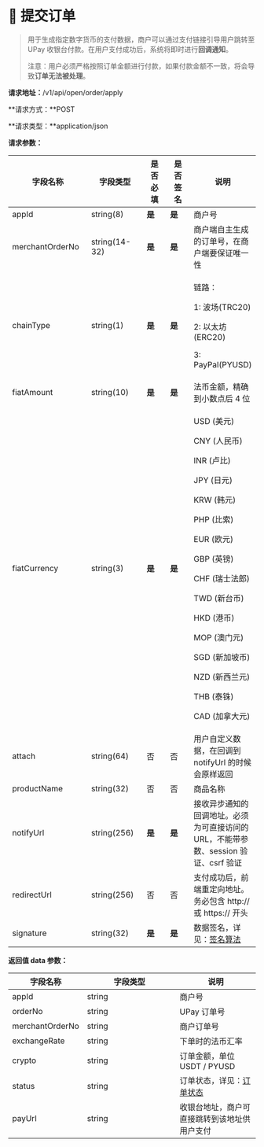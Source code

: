 # 🛒 提交订单

> 用于生成指定数字货币的支付数据，商户可以通过支付链接引导用户跳转至 UPay 收银台付款。在用户支付成功后，系统将即时进行**回调通知**。
>
> 注意：用户必须严格按照订单金额进行付款，如果付款金额不一致，将会导致**订单无法被处理**。

**请求地址：**/v1/api/open/order/apply

**请求方式：**POST

**请求类型：**application/json

**请求参数：**

<table><thead><tr><th width="180">字段名称</th><th width="140">字段类型</th><th width="97">是否必填</th><th width="98">是否签名</th><th>说明</th></tr></thead><tbody><tr><td>appId</td><td>string(8)</td><td><strong>是</strong></td><td><strong>是</strong></td><td>商户号</td></tr><tr><td>merchantOrderNo</td><td>string(14-32)</td><td><strong>是</strong></td><td><strong>是</strong></td><td>商户端自主生成的订单号，在商户端要保证唯一性</td></tr><tr><td>chainType</td><td>string(1)</td><td><strong>是</strong></td><td><strong>是</strong></td><td><p>链路：</p><p>1: 波场(TRC20) </p><p>2: 以太坊(ERC20)</p><p>3: PayPal(PYUSD)  </p></td></tr><tr><td>fiatAmount</td><td>string(10)</td><td><strong>是</strong></td><td><strong>是</strong></td><td>法币金额，精确到小数点后 4 位</td></tr><tr><td>fiatCurrency</td><td>string(3)</td><td><strong>是</strong></td><td><strong>是</strong></td><td><p>USD (美元)</p><p>CNY (人民币)</p><p>INR (卢比)</p><p>JPY (日元)</p><p>KRW (韩元)</p><p>PHP (比索)</p><p>EUR (欧元)</p><p>GBP (英镑)</p><p>CHF (瑞士法郎)</p><p>TWD (新台币)</p><p>HKD (港币)</p><p>MOP (澳门元)</p><p>SGD (新加坡币)</p><p>NZD (新西兰元)</p><p>THB (泰铢)</p><p>CAD (加拿大元)</p></td></tr><tr><td>attach</td><td>string(64)</td><td>否</td><td>否</td><td>用户自定义数据，在回调到  notifyUrl 的时候会原样返回</td></tr><tr><td>productName</td><td>string(32)</td><td>否</td><td>否</td><td>商品名称</td></tr><tr><td>notifyUrl</td><td>string(256)</td><td><strong>是</strong></td><td><strong>是</strong></td><td>接收异步通知的回调地址。必须为可直接访问的 URL，不能带参数、session 验证、csrf 验证</td></tr><tr><td>redirectUrl</td><td>string(256)</td><td>否</td><td>否</td><td>支付成功后，前端重定向地址。务必包含 http:// 或 https:// 开头</td></tr><tr><td>signature</td><td>string(32)</td><td><strong>是</strong></td><td><strong>是</strong></td><td>数据签名，详见：<a href="broken-reference">签名算法</a></td></tr></tbody></table>

**返回值 data 参数：**

<table><thead><tr><th>字段名称</th><th width="172.66666666666666">字段类型</th><th>说明</th></tr></thead><tbody><tr><td>appId</td><td>string</td><td>商户号</td></tr><tr><td>orderNo</td><td>string</td><td>UPay 订单号</td></tr><tr><td>merchantOrderNo</td><td>string</td><td>商户订单号</td></tr><tr><td>exchangeRate</td><td>string</td><td>下单时的法币汇率</td></tr><tr><td>crypto</td><td>string</td><td>订单金额，单位 USDT / PYUSD</td></tr><tr><td>status</td><td>string</td><td>订单状态，详见：<a href="broken-reference">订单状态</a></td></tr><tr><td>payUrl</td><td>string</td><td>收银台地址，商户可直接跳转到该地址供用户支付</td></tr></tbody></table>
